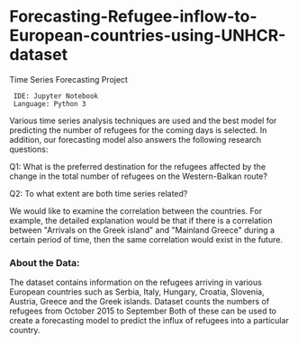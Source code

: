 # Forecasting-Refugee-inflow-to-European-countries-using-UNHCR-dataset
Time Series Forecasting Project

```
 IDE: Jupyter Notebook 
 Language: Python 3 

```

Various time series analysis techniques are used and the best model for predicting the number of refugees for the coming days is selected. In addition, our forecasting model also answers the following research questions:

Q1: What is the preferred destination for the refugees affected by the change in the total number of refugees on the Western-Balkan route?

Q2: To what extent are both time series related?

We would like to examine the correlation between the countries.
For example, the detailed explanation would be that if there is a correlation between "Arrivals on the Greek island" and "Mainland Greece" during a certain period of time, then the same correlation would exist in the future.


### About the Data:
The dataset contains information on the refugees arriving in various European countries such as Serbia, Italy, Hungary, Croatia, Slovenia, Austria, Greece and the Greek islands. Dataset counts the numbers of refugees from October 2015 to September
Both of these can be used to create a forecasting model to predict the influx of refugees into a particular country.

